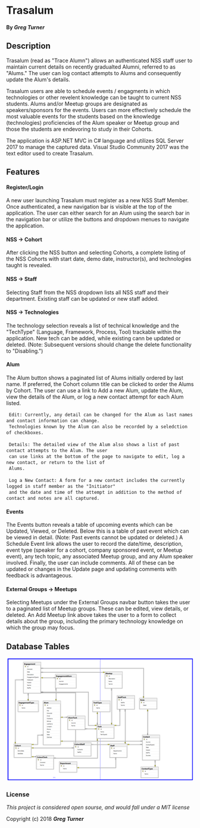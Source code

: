 # Trasalum

#### By _Greg Turner_

## Description

Trasalum (read as "Trace Alumn") allows an authenticated NSS staff user to maintain current details on recently gradualted Alumni, referred to as "Alums." The user can log contact attempts to Alums and consequently update the Alum's details. 

Trasalum users are able to schedule events / engagments in which technologies or other revelent knowledge can be taught to current NSS students. Alums and/or Meetup groups are designated as speakers/sponsors for the events. Users can more effectively schedule the most valuable events for the students based on the knowledge (technologies) proficiencies of the Alum speaker or Meetup group and those the students are endevoring to study in their Cohorts.

The application is ASP.NET MVC in C# language and utilizes SQL Server 2017 to manage the captured data. Visual Studio Community 2017 was the text editor used to create Trasalum.


## Features

#### Register/Login

A new user launching Trasalum must register as a new NSS Staff Member. Once authenticated, a new navigation bar is visible at the top of the application. The user can either search for an Alum using the search bar in the navigation bar or utilize the buttons and dropdown menues to navigate the application.

#### NSS -> Cohort

After clicking the NSS button and selecting Cohorts, a complete listing of the NSS Cohorts with start date, demo date, instructor(s), and technologies taught is revealed.

#### NSS -> Staff

Selecting Staff from the NSS dropdown lists all NSS staff and their department. Existing staff can be updated or new staff added.

#### NSS -> Technologies

The technology selection reveals a list of technical knowledge and the "TechType" (Language, Framework, Process, Tool) trackable within the application. New tech can be added, while existing cann be updated or deleted. (Note: Subsequent versions should change the delete functionality to "Disabling.")

#### Alum

The Alum button shows a paginated list of Alums initially ordered by last name. If preferred, the Cohort column title can be clicked to order the Alums by Cohort. The user can use a link to Add a new Alum, update the Alum, view the details of the Alum, or log a new contact attempt for each Alum listed.

     Edit: Currently, any detail can be changed for the Alum as last names and contact information can change. 
     Technologies known by the Alum can also be recorded by a seledction of checkboxes.
     
     Details: The detailed view of the Alum also shows a list of past contact attempts to the Alum. The user 
     can use links at the bottom of the page to navigate to edit, log a new contact, or return to the list of
     Alums.
     
     Log a New Contact: A form for a new contact includes the currently logged in staff member as the "Initiator" 
     and the date and time of the attempt in addition to the method of contact and notes are all captured.
     
#### Events

The Events button reveals a table of upcoming events which can be Updated, Viewed, or Deleted. Below this is a table of past event which can be viewed in detail. (Note: Past events cannot be updated or deleted.) A Schedule Event link allows the user to record the date/time, description, event type (speaker for a cohort, company sponsored event, or Meetup event), any tech topic, any associated Meetup group, and any Alum speaker involved. Finally, the user can include comments. All of these can be updated or changes in the Update page and updating comments with feedback is advantageous.

#### External Groups -> Meetups

Selecting Meetups under the External Groups navbar button takes the user to a paginated list of Meetup groups. These can be edited, view details, or deleted. An Add Meetup link above takes the user to a form to collect details about the group, including the primary technology knowledge on which the group may focus. 

## Database Tables

![alt text](https://github.com/Greg-Turner/Trasalum/blob/master/ERD.PNG)

### License

*This project is considered open sourse, and would fall under a MIT license*

Copyright (c) 2018 **_Greg Turner_**
